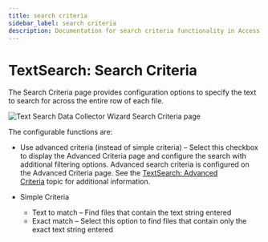 ```yaml
---
title: search criteria
sidebar_label: search criteria
description: Documentation for search criteria functionality in Access Analyzer including configuration and usage information.
---
```


# TextSearch: Search Criteria

The Search Criteria page provides configuration options to specify the text to search for across the
entire row of each file.

![Text Search Data Collector Wizard Search Criteria page](/img/product_docs/accessanalyzer/admin/datacollector/textsearch/searchcriteria.webp)

The configurable functions are:

- Use advanced criteria (instead of simple criteria) – Select this checkbox to display the Advanced
  Criteria page and configure the search with additional filtering options. Advanced search criteria
  is configured on the Advanced Criteria page. See the
  [TextSearch: Advanced Criteria](/docs/accessanalyzer/12.0/data-collection/text-search/advanced-criteria.md) topic for additional information.
- Simple Criteria

  - Text to match – Find files that contain the text string entered
  - Exact match – Select this option to find files that contain only the exact text string entered
